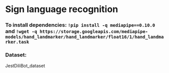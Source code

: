 # Sign language recognition
### To install dependencies: ```!pip install -q mediapipe==0.10.0``` and ```!wget -q https://storage.googleapis.com/mediapipe-models/hand_landmarker/hand_landmarker/float16/1/hand_landmarker.task```

### Dataset:
JestDiliBot_dataset